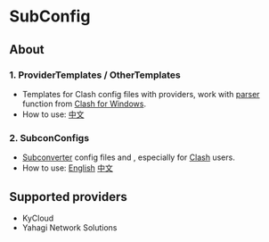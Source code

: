 # SubConfig

## About

### 1. ProviderTemplates / OtherTemplates

- Templates for Clash config files with providers, work with [parser](https://docs.cfw.lbyczf.com/contents/parser.html#%E8%BF%9B%E9%98%B6%E6%96%B9%E6%B3%95-javascript) function from [Clash for Windows](https://github.com/Fndroid/clash_for_windows_pkg).
- How to use: [中文](./ProviderTemplates/README.md)

### 2. SubconConfigs

- [Subconverter](https://github.com/tindy2013/subconverter) config files and , especially for [Clash](https://github.com/Dreamacro/clash) users.
- How to use: [English](https://github.com/tindy2013/subconverter/blob/master/README.md#advanced-usage) [中文](https://github.com/tindy2013/subconverter/blob/master/README-cn.md#%E8%BF%9B%E9%98%B6%E9%93%BE%E6%8E%A5)

## Supported providers

- KyCloud
- Yahagi Network Solutions
